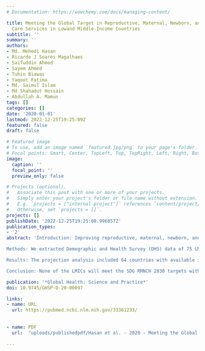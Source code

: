 ```yaml
---
# Documentation: https://wowchemy.com/docs/managing-content/

title: Meeting the Global Target in Reproductive, Maternal, Newborn, and Child Health
  Care Services in Lowand Middle-Income Countries
subtitle: ''
summary: ''
authors:
- Md. Mehedi Hasan
- Ricardo J Soares Magalhaes
- Saifuddin Ahmed
- Sayem Ahmed
- Tuhin Biawas
- Yaqoot Fatima
- Md. Saimul Islam
- Md Shahadut Hossain
- Abdullah A. Mamun
tags: []
categories: []
date: '2020-01-01'
lastmod: 2022-12-25T19:25:09Z
featured: false
draft: false

# Featured image
# To use, add an image named `featured.jpg/png` to your page's folder.
# Focal points: Smart, Center, TopLeft, Top, TopRight, Left, Right, BottomLeft, Bottom, BottomRight.
image:
  caption: ''
  focal_point: ''
  preview_only: false

# Projects (optional).
#   Associate this post with one or more of your projects.
#   Simply enter your project's folder or file name without extension.
#   E.g. `projects = ["internal-project"]` references `content/project/deep-learning/index.md`.
#   Otherwise, set `projects = []`.
projects: []
publishDate: '2022-12-25T19:25:08.996857Z'
publication_types:
- '2'
abstract: 'Introduction: Improving reproductive, maternal, newborn, and child health (RMNCH) care services is imperative for reducing maternal and child mortality. Many low- and middle-income countries (LMICs) are striving to achieve RMNCH-related Sustainable Development Goals (SDGs). We monitored progress, made projections, and calculated the average annual rate of change needed to achieve universal (100%) access of RMNCH service indicators by 2030.

Methods: We extracted Demographic and Health Survey (DHS) data of 75 LMICs to estimate the coverage of RMNCH indicators and composite coverage index (CCI) to measure health system strengths. Bayesian linear regression models were fitted to predict the coverage of indicators and the probability of achieving targets.

Results: The projection analysis included 64 countries with available information for at least 2 DHS rounds. No countries are projected to reach universal CCI by 2030; only Brazil, Cambodia, Colombia, Honduras, Morocco, and Sierra Leone will have more than 90% CCI. None of the LMICs will achieve universal coverage of all RMNCH indicators by 2030, although some may achieve universal coverage for specific services. To meet targets for universal service access by 2030, most LMICs must attain a 2-fold increase in the coverage of indicators from 2019 to 2030. Coverage of RMNCH indicators, the probability of target attainments, and the required rate of increase vary significantly across the spectrum of sociodemographic disadvantages. Most countries with poor historical and current trends for RMNCH coverage are likely to experience a similar scenario in 2030. Countries with lower coverage had higher disparities across the subgroups of wealth, place of residence, and womens/mothers education and age; these disparities are projected to persist in 2030.

Conclusion: None of the LMICs will meet the SDG RMNCH 2030 targets without scaling up essential RMNCH interventions, reducing gaps in coverage, and reaching marginalized and disadvantaged populations.'

publication: '*Global Health: Science and Practice*'
doi: 10.9745/GHSP-D-20-00097

links:
- name: URL
  url: https://pubmed.ncbi.nlm.nih.gov/33361233/
  
    
- name: PDF
  url:  "uploads/publishedpdf/Hasan et al. - 2020 - Meeting the Global Target in Reproductive, Maternal, Newborn, and Child Health Care Services in Lowand Middle-Inco-annotated.pdf"   
  
---
```


